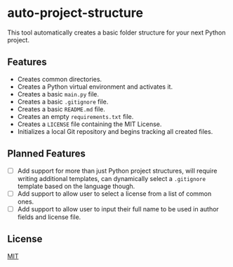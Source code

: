 # auto-project-structure
This tool automatically creates a basic folder structure for your next Python project.

## Features
- Creates common directories.
- Creates a Python virtual environment and activates it.
- Creates a basic `main.py` file.
- Creates a basic `.gitignore` file.
- Creates a basic `README.md` file.
- Creates an empty `requirements.txt` file.
- Creates a `LICENSE` file containing the MIT License.
- Initializes a local Git repository and begins tracking all created files.

## Planned Features
- [ ] Add support for more than just Python project structures, will require writing additional templates, can dynamically select a `.gitignore` template based on the language though.
- [ ] Add support to allow user to select a license from a list of common ones.
- [ ] Add support to allow user to input their full name to be used in author fields and license file.

## License
[MIT](LICENSE)
